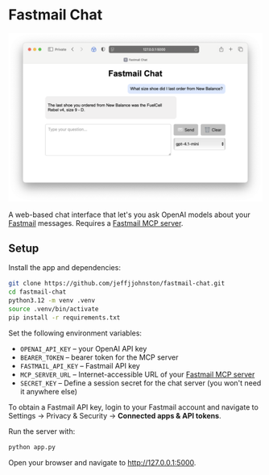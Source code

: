 # Fastmail Chat

![Fastmail Chat Screenshot](images/fastmail-chat-browser.png)

A web-based chat interface that let's you ask OpenAI models about your [Fastmail](https://www.fastmail.com) messages. Requires a [Fastmail MCP server](https://github.com/jeffjjohnston/fastmail-mcp-server).

## Setup

Install the app and dependencies:

```bash
git clone https://github.com/jeffjjohnston/fastmail-chat.git
cd fastmail-chat
python3.12 -m venv .venv
source .venv/bin/activate
pip install -r requirements.txt
```

Set the following environment variables:

- `OPENAI_API_KEY` – your OpenAI API key
- `BEARER_TOKEN` – bearer token for the MCP server
- `FASTMAIL_API_KEY` – Fastmail API key
- `MCP_SERVER_URL` – Internet-accessible URL of your [Fastmail MCP server](https://github.com/jeffjjohnston/fastmail-mcp-server)
- `SECRET_KEY` – Define a session secret for the chat server (you won't need it anywhere else)

To obtain a Fastmail API key, login to your Fastmail account and navigate to Settings -> Privacy & Security -> **Connected apps & API tokens**.

Run the server with:

```bash
python app.py
```

Open your browser and navigate to <http://127.0.0.1:5000>.
